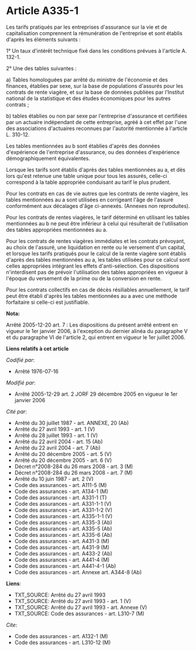 # Article A335-1

Les tarifs pratiqués par les entreprises d'assurance sur la vie et de capitalisation comprennent la rémunération de
l'entreprise et sont établis d'après les éléments suivants :

1° Un taux d'intérêt technique fixé dans les conditions prévues à l'article A. 132-1.

2° Une des tables suivantes :

a) Tables homologuées par arrêté du ministre de l'économie et des finances, établies par sexe, sur la base de populations
d'assurés pour les contrats de rente viagère, et sur la base de données publiées par l'Institut national de la statistique et
des études économiques pour les autres contrats ;

b) tables établies ou non par sexe par l'entreprise d'assurance et certifiées par un actuaire indépendant de cette
entreprise, agréé à cet effet par l'une des associations d'actuaires reconnues par l'autorité mentionnée à l'article L.
310-12.

Les tables mentionnées au b sont établies d'après des données d'expérience de l'entreprise d'assurance, ou des données
d'expérience démographiquement équivalentes.

Lorsque les tarifs sont établis d'après des tables mentionnées au a, et dès lors qu'est retenue une table unique pour tous
les assurés, celle-ci correspond à la table appropriée conduisant au tarif le plus prudent.

Pour les contrats en cas de vie autres que les contrats de rente viagère, les tables mentionnées au a sont utilisées en
corrigeant l'âge de l'assuré conformément aux décalages d'âge ci-annexés. (Annexes non reproduites).

Pour les contrats de rentes viagères, le tarif déterminé en utilisant les tables mentionnées au b ne peut être inférieur à
celui qui résulterait de l'utilisation des tables appropriées mentionnées au a.

Pour les contrats de rentes viagères immédiates et les contrats prévoyant, au choix de l'assuré, une liquidation en rente ou
le versement d'un capital, et lorsque les tarifs pratiqués pour le calcul de la rente viagère sont établis d'après des tables
mentionnées au a, les tables utilisées pour ce calcul sont celles appropriées intégrant les effets d'anti-sélection. Ces
dispositions n'interdisent pas de prévoir l'utilisation des tables appropriées en vigueur à l'époque du versement de la prime
ou de la conversion en rente.

Pour les contrats collectifs en cas de décès résiliables annuellement, le tarif peut être établi d'après les tables
mentionnées au a avec une méthode forfaitaire si celle-ci est justifiable.

**Nota:**

Arrêté 2005-12-20 art. 7 : Les dispositions du présent arrêté entrent en vigueur le 1er janvier 2006, à l'exception du
dernier alinéa du paragraphe V et du paragraphe VI de l'article 2, qui entrent en vigueur le 1er juillet 2006.

**Liens relatifs à cet article**

_Codifié par_:

  - Arrêté 1976-07-16

_Modifié par_:

  - Arrêté 2005-12-29 art. 2 JORF 29 décembre 2005 en vigueur le 1er janvier 2006

_Cité par_:

  - Arrêté du 30 juillet 1987 - art. ANNEXE, 20 (Ab)
  - Arrêté du 27 avril 1993 - art. 1 (V)
  - Arrêté du 28 juillet 1993 - art. 1 (V)
  - Arrêté du 22 avril 2004 - art. 15 (Ab)
  - Arrêté du 22 avril 2004 - art. 7 (Ab)
  - Arrêté du 20 décembre 2005 - art. 5 (V)
  - Arrêté du 20 décembre 2005 - art. 6 (V)
  - Décret n°2008-284 du 26 mars 2008 - art. 3 (M)
  - Décret n°2008-284 du 26 mars 2008 - art. 7 (M)
  - Arrêté du 10 juin 1987 - art. 2 (V)
  - Code des assurances - art. A111-5 (M)
  - Code des assurances - art. A134-1 (M)
  - Code des assurances - art. A331-1 (T)
  - Code des assurances - art. A331-1-1 (V)
  - Code des assurances - art. A331-1-2 (V)
  - Code des assurances - art. A335-1-1 (V)
  - Code des assurances - art. A335-3 (Ab)
  - Code des assurances - art. A335-5 (Ab)
  - Code des assurances - art. A335-6 (Ab)
  - Code des assurances - art. A431-3 (M)
  - Code des assurances - art. A431-9 (M)
  - Code des assurances - art. A433-2 (Ab)
  - Code des assurances - art. A441-4 (M)
  - Code des assurances - art. A441-4-1 (Ab)
  - Code des assurances - art. Annexe art. A344-8 (Ab)

**Liens**:

  - TXT_SOURCE: Arrêté du 27 avril 1993
  - TXT_SOURCE: Arrêté du 27 avril 1993 - art. 1 (V)
  - TXT_SOURCE: Arrêté du 27 avril 1993 - art. Annexe (V)
  - TXT_SOURCE: Code des assurances - art. L310-7 (M)

_Cite_:

  - Code des assurances - art. A132-1 (M)
  - Code des assurances - art. L310-12 (M)
